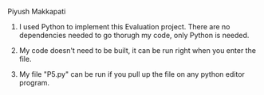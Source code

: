 Piyush Makkapati

1.	I used Python to implement this Evaluation project. There are no dependencies needed to go thorugh my code, only Python is needed.

2.	My code doesn't need to be built, it can be run right when you enter the file.
 
3.	My file "P5.py" can be run if you pull up the file on any python editor program. 
